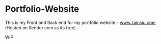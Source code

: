 # Portfolio-Website
This is my Front and Back end for my portfolio website - www.zainsiu.com (Hosted on Render.com as its free)

WIP
